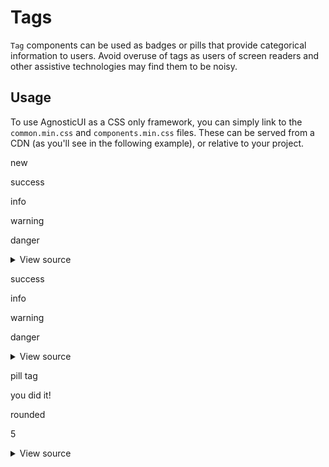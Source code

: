 # Tags

`Tag` components can be used as badges or pills that provide categorical information to users. Avoid overuse of tags as users of screen readers and other assistive technologies may find them to be <span class="quoted">noisy</span>.

<div class="mbs24"></div>

## Usage

To use AgnosticUI as a CSS only framework, you can simply link to the `common.min.css` and `components.min.css` files. These can be served from a CDN (as you'll see in the following example), or relative to your project.

<!-- Default -->
<span class="tag  mie6">new</span>

<!-- Success -->
<span class="tag tag-success mie6">success</span>

<!-- Info -->
<span class="tag tag-info mie6">info</span>

<!-- Warning -->
<span class="tag tag-warning mie6">warning</span>

<!-- Error -->
<span class="tag tag-error mie6">danger</span>

<div class="mbe24"></div>

<details class="disclose disclose-bordered">
<summary class="disclose-title">View source</summary>

```html
<!-- Default -->
<span class="tag  mie6">new</span>
<!-- Success -->
<span class="tag tag-success mie6">success</span>
<!-- Info -->
<span class="tag tag-info mie6">info</span>
<!-- Warning -->
<span class="tag tag-warning mie6">warning</span>
<!-- Error -->
<span class="tag tag-error mie6">danger</span>
```
</details>

<div class="mbs24"></div>

<!-- Success Upper -->
<span class="tag tag-success tag-upper mie6">success</span>
<!-- Info Upper -->
<span class="tag tag-info tag-upper mie6">info</span>
<!-- Warning Upper -->
<span class="tag tag-warning tag-upper mie6">warning</span>
<!-- Error Upper -->
<span class="tag tag-error tag-upper mie6">danger</span>


<div class="mbe24"></div>
<details class="disclose disclose-bordered">
<summary class="disclose-title">View source</summary>

```html
<!-- Success Upper -->
<span class="tag tag-success tag-upper mie6">success</span>
<!-- Info Upper -->
<span class="tag tag-info tag-upper mie6">info</span>
<!-- Warning Upper -->
<span class="tag tag-warning tag-upper mie6">warning</span>
<!-- Error Upper -->
<span class="tag tag-error tag-upper mie6">danger</span>
```
</details>

<div class="mbs24"></div>

<!-- Pill -->
<span class="tag tag-pill tag-upper mie6">pill tag</span>
<!-- Pill Success -->
<span class="tag tag-pill tag-upper tag-success mie6">you did it!</span>
<!-- Round -->
<span class="tag tag-round tag-upper tag-success mie6">rounded</span>
<!-- Circle -->
<span class="tag tag-circle tag-upper tag-success mie6">5</span>

<div class="mbe24"></div>
<details class="disclose disclose-bordered">
<summary class="disclose-title">View source</summary>

```html
<!-- Pill -->
<span class="tag tag-pill tag-upper mie6">pill tag</span>
<!-- Pill Success -->
<span class="tag tag-pill tag-upper tag-success mie6">you did it!</span>
<!-- Round -->
<span class="tag tag-round tag-upper tag-success mie6">rounded</span>
<!-- Circle -->
<span class="tag tag-circle tag-upper tag-success mie6">5</span>
```
</details>
